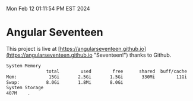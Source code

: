 Mon Feb 12 01:11:54 PM EST 2024

# Angular Seventeen


This project is live at [https://angularseventeen.github.io](https://angularseventeen.github.io "Seventeen!") thanks to Github.

```bash
System Memory
               total        used        free      shared  buff/cache   available
Mem:            15Gi       2.5Gi       1.5Gi       330Mi        11Gi        12Gi
Swap:          8.0Gi       1.8Mi       8.0Gi
System Storage
407M	.
```
```bash
